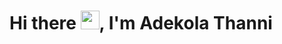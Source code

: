 # Hi there <img src="https://raw.githubusercontent.com/MartinHeinz/MartinHeinz/master/wave.gif" width="30px">, I'm Adekola Thanni

<!--
**AdekolaThanni/AdekolaThanni** is a ✨ _special_ ✨ repository because its `README.md` (this file) appears on your GitHub profile.

Here are some ideas to get you started:

- 🔭 I’m currently working on ...
- 🌱 I’m currently learning ...
- 👯 I’m looking to collaborate on ...
- 🤔 I’m looking for help with ...
- 💬 Ask me about ...
- 📫 How to reach me: ...
- 😄 Pronouns: ...
- ⚡ Fun fact: ...
-->
